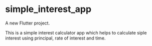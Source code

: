# simple_interest_app

A new Flutter project.

This is a simple interest calculator app which helps to calculate siple interest using principal, rate of interest and time.
